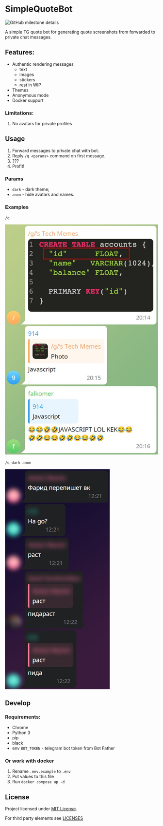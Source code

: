 # SimpleQuoteBot
![GitHub milestone details](https://img.shields.io/github/milestones/progress/blbrdv/SimpleQuoteBot/1)

A simple TG quote bot for generating quote screenshots from forwarded to private chat messages.

## Features:

- Authentic rendering messages
  - text
  - images
  - stickers
  - rest in WIP
- Themes
- Anonymous mode
- Docker support

### Limitations:

1. No avatars for private profiles

## Usage

1. Forward messages to private chat with bot.
2. Reply `/q <params>` command on first message.
3. ???
4. Profit!

### Params
- `dark` - dark theme;
- `anon` - hide avatars and names.

### Examples

`/q`

![q](examples/q.jpg)

`/q dark anon`

![q_dark_anon](examples/q_dark_anon.jpg)

## Develop

### Requirements:

- Chrome
- Python 3
- pip
- black
- env `BOT_TOKEN` - telegram bot token from Bot Father

### Or work with docker

1. Rename `.env.example` to `.env`
2. Put values to this file
3. Run `docker compose up -d`

## License
Project licensed under [MIT License](/LICENSES/LICENSE).

For third party elements see [LICENSES](/LICENSES)
